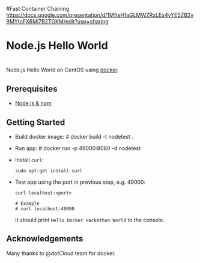 #Fast Container Chaining  https://docs.google.com/presentation/d/1MfteHfaGLMWZRxLEx4vYE5ZB2v9MYtoFX6Mj7B2TGKM/edit?usp=sharing 

# Node.js Hello World

#
Node.js Hello World on CentOS using [docker][].

## Prerequisites

- [Node.js & npm][node-js-download]

## Getting Started
-   Build docker image:
        # docker build -t nodetest .


-   Run app:
        # docker run -p 49000:8080 -d nodetest

-   Install `curl`:

        sudo apt-get install curl


-   Test app using the port in previous step, e.g. 49000:

        curl localhost:<port>

        # Example
        # curl localhost:49000

    It should print `Hello Docker Hackathon World` to the console.

## Acknowledgements

Many thanks to @dotCloud team for docker.


[node-js-download]: http://nodejs.org/download/
[docker]: http://docker.io
